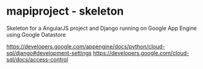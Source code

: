 mapiproject - skeleton
===========

Skeleton for a AngularJS project and Django running on Google App Engine using Google Datastore

https://developers.google.com/appengine/docs/python/cloud-sql/django#development-settings
https://developers.google.com/cloud-sql/docs/access-control


